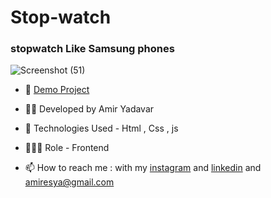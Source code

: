 # Stop-watch

### stopwatch Like Samsung phones


![Screenshot (51)](https://user-images.githubusercontent.com/110972269/201138970-c26930f8-bac0-4655-99e9-01ccd8b0a3de.png)


- 🔗 [Demo Project](https://amir-yadavar.github.io/Stop-watch-mini-exercise/)

- 👨‍💻 Developed by Amir Yadavar

- 🤖 Technologies Used - Html , Css  , js

- 🕵🏻‍♀️ Role - Frontend

- 📫 How to reach me : with my [instagram](https://instagram.com/amir_yadavar_?igshid=YmMyMTA2M2Y=) and [linkedin](https://www.linkedin.com/in/amir-yadavar-269904242/) and amiresya@gmail.com
